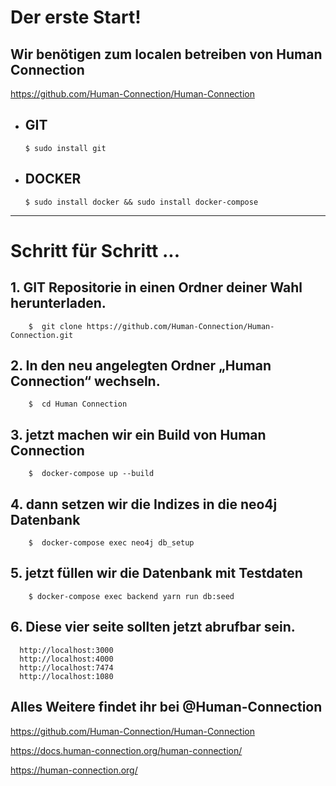 # Der erste Start!

## Wir benötigen zum localen betreiben von Human Connection  
https://github.com/Human-Connection/Human-Connection

- ## GIT                         

      $ sudo install git

- ## DOCKER               
       
      $ sudo install docker && sudo install docker-compose



___

# Schritt für Schritt ... 


## 1.  GIT Repositorie in einen Ordner deiner Wahl herunterladen.

        $  git clone https://github.com/Human-Connection/Human-Connection.git
 
## 2.  In den neu angelegten Ordner „Human Connection“ wechseln.

        $  cd Human Connection

## 3.   jetzt machen wir ein Build von Human Connection
        
        $  docker-compose up --build

## 4.  dann setzen wir die Indizes in die neo4j Datenbank

        $  docker-compose exec neo4j db_setup

## 5.   jetzt füllen wir die Datenbank mit Testdaten

        $ docker-compose exec backend yarn run db:seed



## 6. Diese vier seite sollten jetzt abrufbar sein.

      http://localhost:3000
      http://localhost:4000
      http://localhost:7474
      http://localhost:1080


 
## Alles Weitere findet ihr bei @Human-Connection
https://github.com/Human-Connection/Human-Connection

https://docs.human-connection.org/human-connection/

https://human-connection.org/
